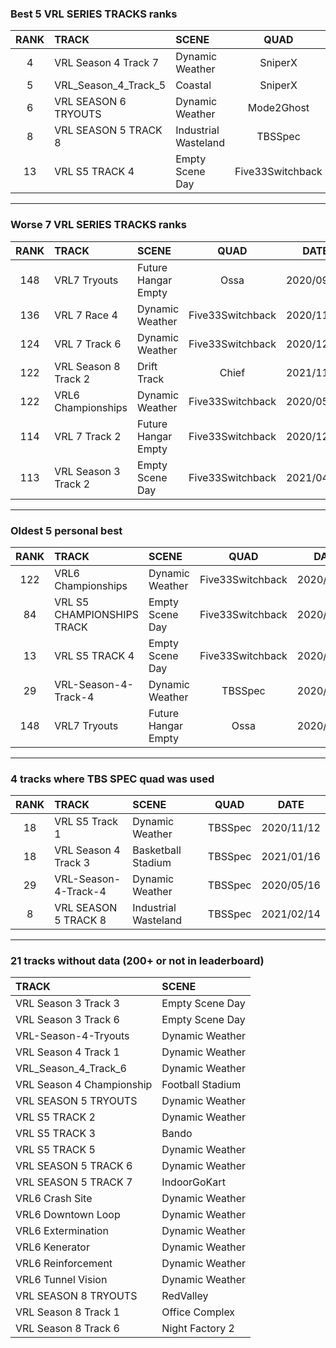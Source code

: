 ### Best 5 VRL SERIES TRACKS ranks
|RANK|TRACK|SCENE|QUAD|DATE|
|:---:|:---|:---|:---:|:---:|
|4|VRL Season 4 Track 7|Dynamic Weather|SniperX|2022/02/04|
|5|VRL_Season_4_Track_5|Coastal|SniperX|2022/01/30|
|6|VRL SEASON 6 TRYOUTS|Dynamic Weather|Mode2Ghost|2021/09/12|
|8|VRL SEASON 5 TRACK 8|Industrial Wasteland|TBSSpec|2021/02/14|
|13|VRL S5 TRACK 4|Empty Scene Day|Five33Switchback|2020/05/10|
---
### Worse 7 VRL SERIES TRACKS ranks
|RANK|TRACK|SCENE|QUAD|DATE|
|:---:|:---|:---|:---:|:---:|
|148|VRL7 Tryouts|Future Hangar Empty|Ossa|2020/09/14|
|136|VRL 7 Race 4|Dynamic Weather|Five33Switchback|2020/11/24|
|124|VRL 7 Track 6|Dynamic Weather|Five33Switchback|2020/12/14|
|122|VRL Season 8 Track 2|Drift Track|Chief|2021/11/19|
|122|VRL6 Championships|Dynamic Weather|Five33Switchback|2020/05/02|
|114|VRL 7 Track 2|Future Hangar Empty|Five33Switchback|2020/12/28|
|113|VRL Season 3 Track 2|Empty Scene Day|Five33Switchback|2021/04/07|
---
### Oldest 5 personal best
|RANK|TRACK|SCENE|QUAD|DATE|
|:---:|:---|:---|:---:|:---:|
|122|VRL6 Championships|Dynamic Weather|Five33Switchback|2020/05/02|
|84|VRL S5 CHAMPIONSHIPS TRACK|Empty Scene Day|Five33Switchback|2020/05/10|
|13|VRL S5 TRACK 4|Empty Scene Day|Five33Switchback|2020/05/10|
|29|VRL-Season-4-Track-4|Dynamic Weather|TBSSpec|2020/05/16|
|148|VRL7 Tryouts|Future Hangar Empty|Ossa|2020/09/14|
---
### 4 tracks where TBS SPEC quad was used
|RANK|TRACK|SCENE|QUAD|DATE|
|:---:|:---|:---|:---:|:---:|
|18|VRL S5 Track 1|Dynamic Weather|TBSSpec|2020/11/12|
|18|VRL Season 4 Track 3|Basketball Stadium|TBSSpec|2021/01/16|
|29|VRL-Season-4-Track-4|Dynamic Weather|TBSSpec|2020/05/16|
|8|VRL SEASON 5 TRACK 8|Industrial Wasteland|TBSSpec|2021/02/14|
---
### 21 tracks without data (200+ or not in leaderboard)
|TRACK|SCENE|
|:---|:---|
|VRL Season 3 Track 3|Empty Scene Day|
|VRL Season 3 Track 6|Empty Scene Day|
|VRL-Season-4-Tryouts|Dynamic Weather|
|VRL Season 4 Track 1|Dynamic Weather|
|VRL_Season_4_Track_6|Dynamic Weather|
|VRL Season 4 Championship|Football Stadium|
|VRL SEASON 5 TRYOUTS|Dynamic Weather|
|VRL S5 TRACK 2|Dynamic Weather|
|VRL S5 TRACK 3|Bando|
|VRL S5 TRACK 5|Dynamic Weather|
|VRL SEASON 5 TRACK 6|Dynamic Weather|
|VRL SEASON 5 TRACK 7|IndoorGoKart|
|VRL6 Crash Site|Dynamic Weather|
|VRL6 Downtown Loop|Dynamic Weather|
|VRL6 Extermination|Dynamic Weather|
|VRL6 Kenerator|Dynamic Weather|
|VRL6 Reinforcement|Dynamic Weather|
|VRL6 Tunnel Vision|Dynamic Weather|
|VRL SEASON 8 TRYOUTS|RedValley|
|VRL Season 8 Track 1|Office Complex|
|VRL Season 8 Track 6|Night Factory 2|
